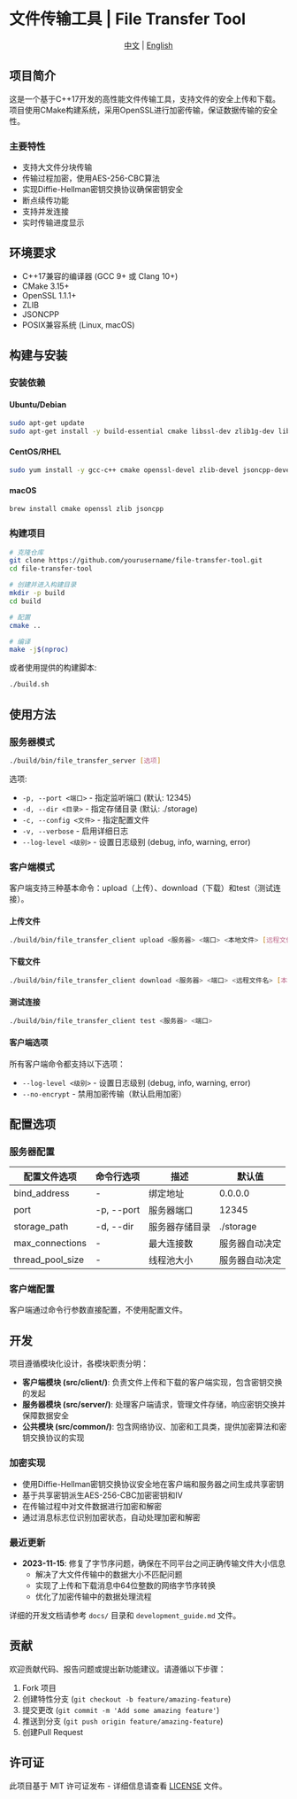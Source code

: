 # 文件传输工具 | File Transfer Tool

<div align="center">
  <p>
    <a href="#" id="zh-cn-btn" onclick="switchLanguage('zh-cn')">中文</a> | 
    <a href="#" id="en-btn" onclick="switchLanguage('en')">English</a>
  </p>
</div>

<div id="zh-cn">

## 项目简介

这是一个基于C++17开发的高性能文件传输工具，支持文件的安全上传和下载。项目使用CMake构建系统，采用OpenSSL进行加密传输，保证数据传输的安全性。

### 主要特性

- 支持大文件分块传输
- 传输过程加密，使用AES-256-CBC算法
- 实现Diffie-Hellman密钥交换协议确保密钥安全
- 断点续传功能
- 支持并发连接
- 实时传输进度显示

## 环境要求

- C++17兼容的编译器 (GCC 9+ 或 Clang 10+)
- CMake 3.15+
- OpenSSL 1.1.1+
- ZLIB
- JSONCPP
- POSIX兼容系统 (Linux, macOS)

## 构建与安装

### 安装依赖

#### Ubuntu/Debian

```bash
sudo apt-get update
sudo apt-get install -y build-essential cmake libssl-dev zlib1g-dev libjsoncpp-dev
```

#### CentOS/RHEL

```bash
sudo yum install -y gcc-c++ cmake openssl-devel zlib-devel jsoncpp-devel
```

#### macOS

```bash
brew install cmake openssl zlib jsoncpp
```

### 构建项目

```bash
# 克隆仓库
git clone https://github.com/yourusername/file-transfer-tool.git
cd file-transfer-tool

# 创建并进入构建目录
mkdir -p build
cd build

# 配置
cmake ..

# 编译
make -j$(nproc)
```

或者使用提供的构建脚本:

```bash
./build.sh
```

## 使用方法

### 服务器模式

```bash
./build/bin/file_transfer_server [选项]
```

选项:
- `-p, --port <端口>` - 指定监听端口 (默认: 12345)
- `-d, --dir <目录>` - 指定存储目录 (默认: ./storage)
- `-c, --config <文件>` - 指定配置文件
- `-v, --verbose` - 启用详细日志
- `--log-level <级别>` - 设置日志级别 (debug, info, warning, error)

### 客户端模式

客户端支持三种基本命令：upload（上传）、download（下载）和test（测试连接）。

#### 上传文件

```bash
./build/bin/file_transfer_client upload <服务器> <端口> <本地文件> [远程文件名]
```

#### 下载文件

```bash
./build/bin/file_transfer_client download <服务器> <端口> <远程文件名> [本地文件]
```

#### 测试连接

```bash
./build/bin/file_transfer_client test <服务器> <端口>
```

#### 客户端选项

所有客户端命令都支持以下选项：
- `--log-level <级别>` - 设置日志级别 (debug, info, warning, error)
- `--no-encrypt` - 禁用加密传输（默认启用加密）

## 配置选项

### 服务器配置

| 配置文件选项 | 命令行选项 | 描述 | 默认值 |
|-------------|-----------------|---------------|------------|
| bind_address | - | 绑定地址 | 0.0.0.0 |
| port | -p, --port | 服务器端口 | 12345 |
| storage_path | -d, --dir | 服务器存储目录 | ./storage |
| max_connections | - | 最大连接数 | 服务器自动决定 |
| thread_pool_size | - | 线程池大小 | 服务器自动决定 |

### 客户端配置

客户端通过命令行参数直接配置，不使用配置文件。

## 开发

项目遵循模块化设计，各模块职责分明：

- **客户端模块 (src/client/)**: 负责文件上传和下载的客户端实现，包含密钥交换的发起
- **服务器模块 (src/server/)**: 处理客户端请求，管理文件存储，响应密钥交换并保障数据安全
- **公共模块 (src/common/)**: 包含网络协议、加密和工具类，提供加密算法和密钥交换协议的实现

### 加密实现

- 使用Diffie-Hellman密钥交换协议安全地在客户端和服务器之间生成共享密钥
- 基于共享密钥派生AES-256-CBC加密密钥和IV
- 在传输过程中对文件数据进行加密和解密
- 通过消息标志位识别加密状态，自动处理加密和解密

### 最近更新

- **2023-11-15**: 修复了字节序问题，确保在不同平台之间正确传输文件大小信息
  - 解决了大文件传输中的数据大小不匹配问题
  - 实现了上传和下载消息中64位整数的网络字节序转换
  - 优化了加密传输中的数据处理流程

详细的开发文档请参考 `docs/` 目录和 `development_guide.md` 文件。

## 贡献

欢迎贡献代码、报告问题或提出新功能建议。请遵循以下步骤：

1. Fork 项目
2. 创建特性分支 (`git checkout -b feature/amazing-feature`)
3. 提交更改 (`git commit -m 'Add some amazing feature'`)
4. 推送到分支 (`git push origin feature/amazing-feature`)
5. 创建Pull Request

## 许可证

此项目基于 MIT 许可证发布 - 详细信息请查看 [LICENSE](LICENSE) 文件。

</div>

<div id="en" style="display: none;">

## Project Description

This is a high-performance file transfer tool developed in C++17, supporting secure file upload and download. The project uses the CMake build system and OpenSSL for encrypted transmission to ensure data transfer security.

### Main Features

- Support for large file chunked transfer
- Encrypted transmission using AES-256-CBC algorithm
- Diffie-Hellman key exchange protocol for secure key establishment
- Resume transfer from breakpoints
- Support for concurrent connections
- Real-time transfer progress display

## Requirements

- C++17 compatible compiler (GCC 9+ or Clang 10+)
- CMake 3.15+
- OpenSSL 1.1.1+
- ZLIB
- JSONCPP
- POSIX compatible system (Linux, macOS)

## Build and Installation

### Install Dependencies

#### Ubuntu/Debian

```bash
sudo apt-get update
sudo apt-get install -y build-essential cmake libssl-dev zlib1g-dev libjsoncpp-dev
```

#### CentOS/RHEL

```bash
sudo yum install -y gcc-c++ cmake openssl-devel zlib-devel jsoncpp-devel
```

#### macOS

```bash
brew install cmake openssl zlib jsoncpp
```

### Build the Project

```bash
# Clone the repository
git clone https://github.com/yourusername/file-transfer-tool.git
cd file-transfer-tool

# Create and enter build directory
mkdir -p build
cd build

# Configure
cmake ..

# Build
make -j$(nproc)
```

Or use the provided build script:

```bash
./build.sh
```

## Usage

### Server Mode

```bash
./build/bin/file_transfer_server [options]
```

Options:
- `-p, --port <port>` - Specify listening port (default: 12345)
- `-d, --dir <directory>` - Specify storage directory (default: ./storage)
- `-c, --config <file>` - Specify configuration file
- `-v, --verbose` - Enable verbose logging
- `--log-level <level>` - Set log level (debug, info, warning, error)

### Client Mode

The client supports three basic commands: upload, download, and test (connection testing).

#### Upload a file

```bash
./build/bin/file_transfer_client upload <server> <port> <local_file> [remote_filename]
```

#### Download a file

```bash
./build/bin/file_transfer_client download <server> <port> <remote_filename> [local_file]
```

#### Test connection

```bash
./build/bin/file_transfer_client test <server> <port>
```

#### Client Options

All client commands support the following options:
- `--log-level <level>` - Set log level (debug, info, warning, error)
- `--no-encrypt` - Disable encrypted transfer (enabled by default)

## Configuration Options

### Server Configuration

| Config File Option | Command-line Option | Description | Default |
|-------------|-----------------|---------------|------------|
| bind_address | - | Binding address | 0.0.0.0 |
| port | -p, --port | Server port | 12345 |
| storage_path | -d, --dir | Server storage directory | ./storage |
| max_connections | - | Maximum connections | Auto-determined by server |
| thread_pool_size | - | Thread pool size | Auto-determined by server |

### Client Configuration

Client is configured directly through command-line parameters and doesn't use configuration files.

## Development

The project follows a modular design with clear responsibilities for each module:

- **Client module (src/client/)**: Client implementation for file upload and download, including initiating key exchange
- **Server module (src/server/)**: Handling client requests, managing file storage, responding to key exchange and ensuring data security
- **Common module (src/common/)**: Contains network protocols, encryption, and utility classes, providing encryption algorithms and key exchange protocol implementations

### Encryption Implementation

- Using Diffie-Hellman key exchange protocol to securely generate shared keys between client and server
- Deriving AES-256-CBC encryption keys and IVs from the shared key
- Encrypting and decrypting file data during transmission
- Identifying encryption status through message flags, automatically handling encryption and decryption

### Recent Updates

- **2023-11-15**: Fixed byte order issues to ensure correct transmission of file size information across different platforms
  - Resolved data size mismatch issues in large file transfers
  - Implemented network byte order conversion for 64-bit integers in upload and download messages
  - Optimized data processing flow in encrypted transmissions

For detailed development documentation, please refer to the `docs/` directory and the `development_guide.md` file.

## Contributing

Contributions are welcome! You can contribute code, report issues, or suggest new features. Please follow these steps:

1. Fork the project
2. Create your feature branch (`git checkout -b feature/amazing-feature`)
3. Commit your changes (`git commit -m 'Add some amazing feature'`)
4. Push to the branch (`git push origin feature/amazing-feature`)
5. Create a Pull Request

## License

This project is licensed under the MIT License - see the [LICENSE](LICENSE) file for details.

</div>

<script>
function switchLanguage(lang) {
  document.getElementById('zh-cn').style.display = lang === 'zh-cn' ? 'block' : 'none';
  document.getElementById('en').style.display = lang === 'en' ? 'block' : 'none';
  document.getElementById('zh-cn-btn').style.fontWeight = lang === 'zh-cn' ? 'bold' : 'normal';
  document.getElementById('en-btn').style.fontWeight = lang === 'en' ? 'bold' : 'normal';
}
// 默认显示中文
window.onload = function() {
  switchLanguage('zh-cn');
};
</script>
